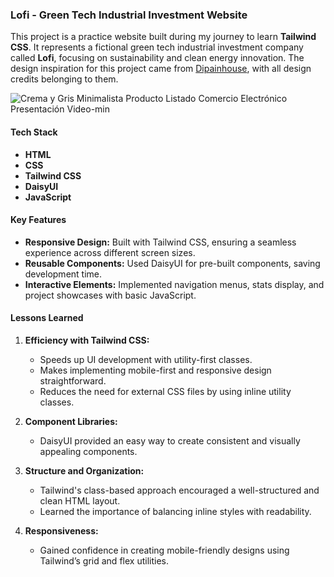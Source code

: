 ### Lofi - Green Tech Industrial Investment Website

This project is a practice website built during my journey to learn **Tailwind CSS**. It represents a fictional green tech industrial investment company called **Lofi**, focusing on sustainability and clean energy innovation. The design inspiration for this project came from [Dipainhouse](https://www.dipainhouse.com/), with all design credits belonging to them. 

![Crema y Gris Minimalista Producto Listado  Comercio Electrónico Presentación Video-min](https://github.com/user-attachments/assets/ebc5792a-2d70-4521-8d86-11993e659545)

#### Tech Stack
- **HTML**
- **CSS**
- **Tailwind CSS**
- **DaisyUI**
- **JavaScript**

#### Key Features
- **Responsive Design:** Built with Tailwind CSS, ensuring a seamless experience across different screen sizes.
- **Reusable Components:** Used DaisyUI for pre-built components, saving development time.
- **Interactive Elements:** Implemented navigation menus, stats display, and project showcases with basic JavaScript.

#### Lessons Learned
1. **Efficiency with Tailwind CSS:**
   - Speeds up UI development with utility-first classes.
   - Makes implementing mobile-first and responsive design straightforward.
   - Reduces the need for external CSS files by using inline utility classes.
   
2. **Component Libraries:**
   - DaisyUI provided an easy way to create consistent and visually appealing components.

3. **Structure and Organization:**
   - Tailwind's class-based approach encouraged a well-structured and clean HTML layout.
   - Learned the importance of balancing inline styles with readability.

4. **Responsiveness:**
   - Gained confidence in creating mobile-friendly designs using Tailwind’s grid and flex utilities.
